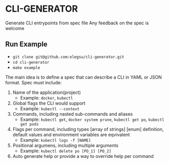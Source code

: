 # CLI-GENERATOR
Generate CLI entrypoints from spec file
Any feedback on the spec is welcome

## Run Example
* `git clone git@github.com:olegsu/cli-generator.git`
* `cd cli-generator`
* `make example`


The main idea is to define a spec that can describe a CLI in YAML or JSON format.
Spec must include:
1. Name of the application(project)
    * Example: `docker`, `kubectl`
2. Global flags the CLI would support
    * Example: `kubectl --context`
3. Commands, including nasted sub-commands and aliases
    * Example: `kubectl get`, `docker system prune`, `kubectl get po`, `kubectl get pods`
4. Flags per command, including types [array of strings] [enum] definition, default values and environment variables are eqvivalent 
    * Example: `kubectl logs -f [NAME]`
5. Positional argumens, including multiple arguments
    * Example: `kubectl delete po [PO_1] [PO_2]`
6. Auto generate help or provide a way to override help per command
